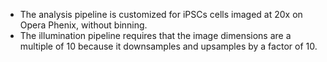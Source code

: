 - The analysis pipeline is customized for iPSCs cells imaged at 20x on Opera Phenix, without binning.
- The illumination pipeline requires that the image dimensions are a multiple of 10 because it downsamples and upsamples by a factor of 10.

